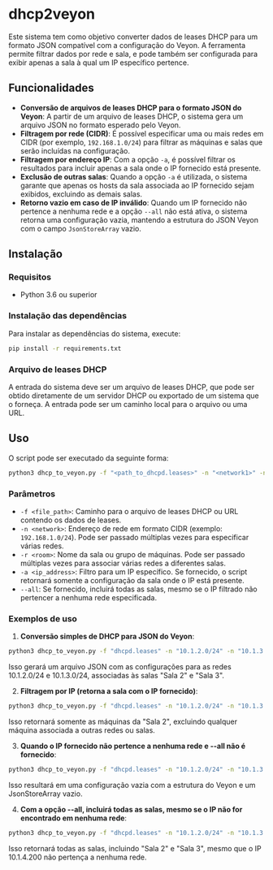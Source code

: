 # dhcp2veyon

Este sistema tem como objetivo converter dados de leases DHCP para um formato JSON compatível com a configuração do Veyon. 
A ferramenta permite filtrar dados por rede e sala, e pode também ser configurada para exibir apenas a sala à qual um IP específico pertence.

## Funcionalidades

- **Conversão de arquivos de leases DHCP para o formato JSON do Veyon**: A partir de um arquivo de leases DHCP, o sistema gera um arquivo JSON no formato esperado pelo Veyon.
- **Filtragem por rede (CIDR)**: É possível especificar uma ou mais redes em CIDR (por exemplo, `192.168.1.0/24`) para filtrar as máquinas e salas que serão incluídas na configuração.
- **Filtragem por endereço IP**: Com a opção `-a`, é possível filtrar os resultados para incluir apenas a sala onde o IP fornecido está presente.
- **Exclusão de outras salas**: Quando a opção `-a` é utilizada, o sistema garante que apenas os hosts da sala associada ao IP fornecido sejam exibidos, excluindo as demais salas.
- **Retorno vazio em caso de IP inválido**: Quando um IP fornecido não pertence a nenhuma rede e a opção `--all` não está ativa, o sistema retorna uma configuração vazia, mantendo a estrutura do JSON Veyon com o campo `JsonStoreArray` vazio.

## Instalação

### Requisitos
- Python 3.6 ou superior

### Instalação das dependências

Para instalar as dependências do sistema, execute:

```bash
pip install -r requirements.txt
```

### Arquivo de leases DHCP

A entrada do sistema deve ser um arquivo de leases DHCP, que pode ser obtido diretamente de um servidor DHCP ou exportado de um sistema que o forneça. A entrada pode ser um caminho local para o arquivo ou uma URL.

## Uso

O script pode ser executado da seguinte forma:

```bash
python3 dhcp_to_veyon.py -f "<path_to_dhcpd.leases>" -n "<network1>" -n "<network2>" -r "<room1>" -r "<room2>" [-a "<ip_address>"] [--all]
```

### Parâmetros

- `-f <file_path>`: Caminho para o arquivo de leases DHCP ou URL contendo os dados de leases.
- `-n <network>`: Endereço de rede em formato CIDR (exemplo: `192.168.1.0/24`). Pode ser passado múltiplas vezes para especificar várias redes.
- `-r <room>`: Nome da sala ou grupo de máquinas. Pode ser passado múltiplas vezes para associar várias redes a diferentes salas.
- `-a <ip_address>`: Filtro para um IP específico. Se fornecido, o script retornará somente a configuração da sala onde o IP está presente.
- `--all`: Se fornecido, incluirá todas as salas, mesmo se o IP filtrado não pertencer a nenhuma rede especificada.

### Exemplos de uso

1. **Conversão simples de DHCP para JSON do Veyon**:

```bash
python3 dhcp_to_veyon.py -f "dhcpd.leases" -n "10.1.2.0/24" -n "10.1.3.0/24" -r "Sala 2" -r "Sala 3"
```

Isso gerará um arquivo JSON com as configurações para as redes 10.1.2.0/24 e 10.1.3.0/24, associadas às salas "Sala 2" e "Sala 3".

2. **Filtragem por IP (retorna a sala com o IP fornecido)**:

```bash
python3 dhcp_to_veyon.py -f "dhcpd.leases" -n "10.1.2.0/24" -n "10.1.3.0/24" -r "Sala 2" -r "Sala 3" -a "10.1.2.200"
```

Isso retornará somente as máquinas da "Sala 2", excluindo qualquer máquina associada a outras redes ou salas.

3. **Quando o IP fornecido não pertence a nenhuma rede e --all não é fornecido**:

```bash
python3 dhcp_to_veyon.py -f "dhcpd.leases" -n "10.1.2.0/24" -n "10.1.3.0/24" -r "Sala 2" -r "Sala 3" -a "10.1.4.200"
```

Isso resultará em uma configuração vazia com a estrutura do Veyon e um JsonStoreArray vazio.

4. **Com a opção --all, incluirá todas as salas, mesmo se o IP não for encontrado em nenhuma rede**:
```bash
python3 dhcp_to_veyon.py -f "dhcpd.leases" -n "10.1.2.0/24" -n "10.1.3.0/24" -r "Sala 2" -r "Sala 3" -a "10.1.4.200" --all
```

Isso retornará todas as salas, incluindo "Sala 2" e "Sala 3", mesmo que o IP 10.1.4.200 não pertença a nenhuma rede.

